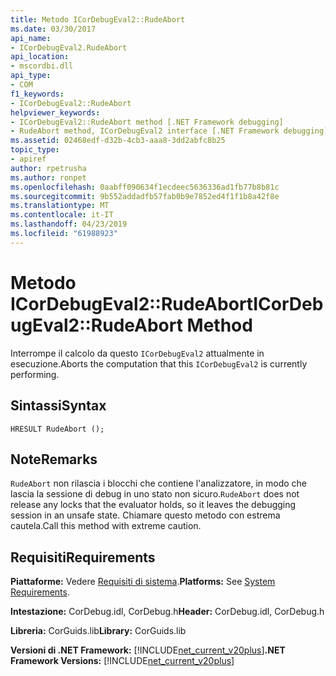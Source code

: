 ```yaml
---
title: Metodo ICorDebugEval2::RudeAbort
ms.date: 03/30/2017
api_name:
- ICorDebugEval2.RudeAbort
api_location:
- mscordbi.dll
api_type:
- COM
f1_keywords:
- ICorDebugEval2::RudeAbort
helpviewer_keywords:
- ICorDebugEval2::RudeAbort method [.NET Framework debugging]
- RudeAbort method, ICorDebugEval2 interface [.NET Framework debugging]
ms.assetid: 02468edf-d32b-4cb3-aaa8-3dd2abfc8b25
topic_type:
- apiref
author: rpetrusha
ms.author: ronpet
ms.openlocfilehash: 0aabff090634f1ecdeec5636336ad1fb77b8b81c
ms.sourcegitcommit: 9b552addadfb57fab0b9e7852ed4f1f1b8a42f8e
ms.translationtype: MT
ms.contentlocale: it-IT
ms.lasthandoff: 04/23/2019
ms.locfileid: "61988923"
---
```

# <a name="icordebugeval2rudeabort-method"></a><span data-ttu-id="3f67d-102">Metodo ICorDebugEval2::RudeAbort</span><span class="sxs-lookup"><span data-stu-id="3f67d-102">ICorDebugEval2::RudeAbort Method</span></span>
<span data-ttu-id="3f67d-103">Interrompe il calcolo da questo `ICorDebugEval2` attualmente in esecuzione.</span><span class="sxs-lookup"><span data-stu-id="3f67d-103">Aborts the computation that this `ICorDebugEval2` is currently performing.</span></span>  
  
## <a name="syntax"></a><span data-ttu-id="3f67d-104">Sintassi</span><span class="sxs-lookup"><span data-stu-id="3f67d-104">Syntax</span></span>  
  
```  
HRESULT RudeAbort ();  
```  
  
## <a name="remarks"></a><span data-ttu-id="3f67d-105">Note</span><span class="sxs-lookup"><span data-stu-id="3f67d-105">Remarks</span></span>  
 <span data-ttu-id="3f67d-106">`RudeAbort` non rilascia i blocchi che contiene l'analizzatore, in modo che lascia la sessione di debug in uno stato non sicuro.</span><span class="sxs-lookup"><span data-stu-id="3f67d-106">`RudeAbort` does not release any locks that the evaluator holds, so it leaves the debugging session in an unsafe state.</span></span> <span data-ttu-id="3f67d-107">Chiamare questo metodo con estrema cautela.</span><span class="sxs-lookup"><span data-stu-id="3f67d-107">Call this method with extreme caution.</span></span>  
  
## <a name="requirements"></a><span data-ttu-id="3f67d-108">Requisiti</span><span class="sxs-lookup"><span data-stu-id="3f67d-108">Requirements</span></span>  
 <span data-ttu-id="3f67d-109">**Piattaforme:** Vedere [Requisiti di sistema](../../../../docs/framework/get-started/system-requirements.md).</span><span class="sxs-lookup"><span data-stu-id="3f67d-109">**Platforms:** See [System Requirements](../../../../docs/framework/get-started/system-requirements.md).</span></span>  
  
 <span data-ttu-id="3f67d-110">**Intestazione:** CorDebug.idl, CorDebug.h</span><span class="sxs-lookup"><span data-stu-id="3f67d-110">**Header:** CorDebug.idl, CorDebug.h</span></span>  
  
 <span data-ttu-id="3f67d-111">**Libreria:** CorGuids.lib</span><span class="sxs-lookup"><span data-stu-id="3f67d-111">**Library:** CorGuids.lib</span></span>  
  
 <span data-ttu-id="3f67d-112">**Versioni di .NET Framework:** [!INCLUDE[net_current_v20plus](../../../../includes/net-current-v20plus-md.md)]</span><span class="sxs-lookup"><span data-stu-id="3f67d-112">**.NET Framework Versions:** [!INCLUDE[net_current_v20plus](../../../../includes/net-current-v20plus-md.md)]</span></span>
